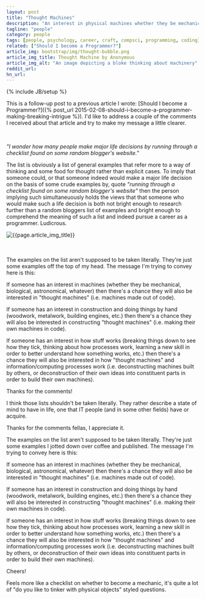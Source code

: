 ```yaml
---
layout: post
title: "Thought Machines"
description: "An interest in physical machines whether they be mechanical, biological or astronomical may also indicate an interest in programming and thought machines"
tagline: "people"
category: people
tags: [people, psychology, career, craft, compsci, programming, coding]
related: ["Should I become a Programmer?"]
article_img: bootstrap/img/thought-bubble.png
article_img_title: Thought Machine by Anonymous
article_img_alt: "An image depicting a bloke thinking about machinery"
reddit_url:
hn_url:
---
```

{% include JB/setup %}
<div class="intro">
<div class="intro-txt">
<p>
This is a follow-up post to a previous article I wrote: <span markdown="span">[Should I become a Programmer?]({% post_url 2015-02-08-should-i-become-a-programmer-making-breaking-intrigue %})</span>. I'd like to address a couple of the comments I received about that article and try to make my message a little clearer.
</p>
<br/>
<p>
<i>"I wonder how many people make major life decisions by running through a checklist found on some random blogger's website."</i>
</p>
<p>
The list is obviously a list of general examples that refer more to a way of thinking and some food for thought rather than explicit cases. To imply that someone could, or that someone indeed would make a major life decision on the basis of some crude examples by, quote <i>"running through a checklist found on some random blogger's website"</i> then the person implying such simultaneuously holds the views that that someone who would make such a life decision is both not bright enough to research further than a random bloggers list of examples and bright enough to comprehend the meaning of such a list and indeed pursue a career as a programmer. Ludicrous.
</p>
</div>
<div class="intro-img-border">
<div class="intro-img-bevel">
<div class="intro-img">
<img class="article-image" alt="{{page.article_img_title}}" title="{{page.article_img_title}}" src="{{ASSET_PATH}}/{{page.article_img}}"/>
</div>
</div>
</div>
</div>
<br/>
<br/>

 The examples on the list aren't supposed to be taken literally. They're just some examples off the top of my head. The message I'm trying to convey here is this:

If someone has an interest in machines (whether they be mechanical, biological, astronomical, whatever) then there's a chance they will also be interested in "thought machines" (i.e. machines made out of code).

If someone has an interest in construction and doing things by hand (woodwork, metalwork, building engines, etc.) then there's a chance they will also be interested in constructing "thought machines" (i.e. making their own machines in code).

If someone has an interest in how stuff works (breaking things down to see how they tick, thinking about how processes work, learning a new skill in order to better understand how something works, etc.) then there's a chance they will also be interested in how "thought machines" and information/computing processes work (i.e. deconstructing machines built by others, or deconstruction of their own ideas into constituent parts in order to build their own machines).

Thanks for the comments!


I think those lists shouldn't be taken literally. They rather describe a state of mind to have in life, one that IT people (and in some other fields) have or acquire.



Thanks for the comments fellas, I appreciate it.

The examples on the list aren't supposed to be taken literally. They're just some examples I jotted down over coffee and published. The message I'm trying to convey here is this:

If someone has an interest in machines (whether they be mechanical, biological, astronomical, whatever) then there's a chance they will also be interested in "thought machines" (i.e. machines made out of code).

If someone has an interest in construction and doing things by hand (woodwork, metalwork, building engines, etc.) then there's a chance they will also be interested in constructing "thought machines" (i.e. making their own machines in code).

If someone has an interest in how stuff works (breaking things down to see how they tick, thinking about how processes work, learning a new skill in order to better understand how something works, etc.) then there's a chance they will also be interested in how "thought machines" and information/computing processes work (i.e. deconstructing machines built by others, or deconstruction of their own ideas into constituent parts in order to build their own machines).

Cheers!



Feels more like a checklist on whether to become a mechanic, it's quite a lot of "do you like to tinker with physical objects" styled questions.